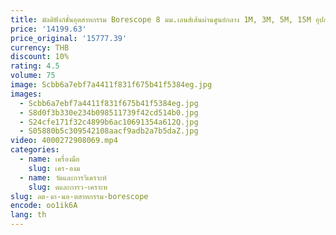 ```yaml
---
title: มัลติฟังก์ชั่นอุตสาหกรรม Borescope 8 มม.เลนส์เส้นผ่านศูนย์กลาง 1M, 3M, 5M, 15M อุปกรณ์เสริมความยาวสายผนังน้ําท่อ Borescope
price: '14199.63'
price_original: '15777.39'
currency: THB
discount: 10%
rating: 4.5
volume: 75
image: Scbb6a7ebf7a4411f831f675b41f5384eg.jpg
images:
  - Scbb6a7ebf7a4411f831f675b41f5384eg.jpg
  - S8d0f3b330e234b098511739f42cd514b0.jpg
  - S24cfe171f32c4899b6ac10691354a612Q.jpg
  - S05880b5c309542108aacf9adb2a7b5daZ.jpg
video: 4000272908069.mp4
categories:
  - name: เครื่องมือ
    slug: เคร-องม
  - name: วัดและการวิเคราะห์
    slug: ดและการว-เคราะห
slug: ลต-งก-นอ-ตสาหกรรม-borescope
encode: oo1ik6A
lang: th
---
```

  